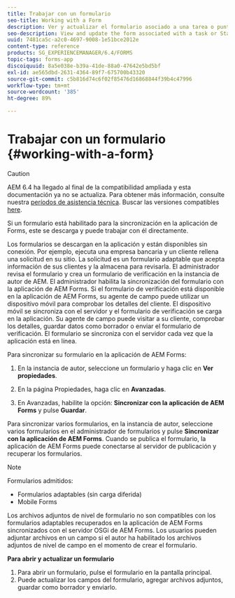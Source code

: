 ```yaml
---
title: Trabajar con un formulario
seo-title: Working with a Form
description: Ver y actualizar el formulario asociado a una tarea o punto de inicio en la aplicación de AEM Forms
seo-description: View and update the form associated with a task or Startpoint in the AEM Forms app
uuid: 7481ca5c-a2c0-4697-9008-1e51bce2012e
content-type: reference
products: SG_EXPERIENCEMANAGER/6.4/FORMS
topic-tags: forms-app
discoiquuid: 8a5e038e-b39a-41de-88a0-47642e5bd5bf
exl-id: ae565dbd-2631-4364-89f7-675700b43320
source-git-commit: c5b816d74c6f02f85476d16868844f39b4c47996
workflow-type: tm+mt
source-wordcount: '385'
ht-degree: 89%

---
```


# Trabajar con un formulario {#working-with-a-form}

>[!CAUTION]
>
>AEM 6.4 ha llegado al final de la compatibilidad ampliada y esta documentación ya no se actualiza. Para obtener más información, consulte nuestra [períodos de asistencia técnica](https://helpx.adobe.com/es/support/programs/eol-matrix.html). Buscar las versiones compatibles [here](https://experienceleague.adobe.com/docs/).

Si un formulario está habilitado para la sincronización en la aplicación de Forms, este se descarga y puede trabajar con él directamente.

Los formularios se descargan en la aplicación y están disponibles sin conexión. Por ejemplo, ejecuta una empresa bancaria y un cliente rellena una solicitud en su sitio. La solicitud es un formulario adaptable que acepta información de sus clientes y la almacena para revisarla. El administrador revisa el formulario y crea un formulario de verificación en la instancia de autor de AEM. El administrador habilita la sincronización del formulario con la aplicación de AEM Forms. Si el formulario de verificación está disponible en la aplicación de AEM Forms, su agente de campo puede utilizar un dispositivo móvil para comprobar los detalles del cliente. El dispositivo móvil se sincroniza con el servidor y el formulario de verificación se carga en la aplicación. Su agente de campo puede visitar a su cliente, comprobar los detalles, guardar datos como borrador o enviar el formulario de verificación. El formulario se sincroniza con el servidor cada vez que la aplicación está en línea.

Para sincronizar su formulario en la aplicación de AEM Forms:

1. En la instancia de autor, seleccione un formulario y haga clic en **Ver propiedades**.

1. En la página Propiedades, haga clic en **Avanzadas**.
1. En Avanzadas, habilite la opción: **Sincronizar con la aplicación de AEM Forms** y pulse **Guardar**.

Para sincronizar varios formularios, en la instancia de autor, seleccione varios formularios en el administrador de formularios y pulse **Sincronizar con la aplicación de AEM Forms**. Cuando se publica el formulario, la aplicación de AEM Forms puede conectarse al servidor de publicación y recuperar los formularios.

>[!NOTE]
>
>Formularios admitidos:
>
>* Formularios adaptables (sin carga diferida)
>* Mobile Forms
>
>Los archivos adjuntos de nivel de formulario no son compatibles con los formularios adaptables recuperados en la aplicación de AEM Forms sincronizados con el servidor OSGi de AEM Forms. Los usuarios pueden adjuntar archivos en un campo si el autor ha habilitado los archivos adjuntos de nivel de campo en el momento de crear el formulario.

**Para abrir y actualizar un formulario**

1. Para abrir un formulario, pulse el formulario en la pantalla principal.
1. Puede actualizar los campos del formulario, agregar archivos adjuntos, guardar como borrador y enviarlo.
